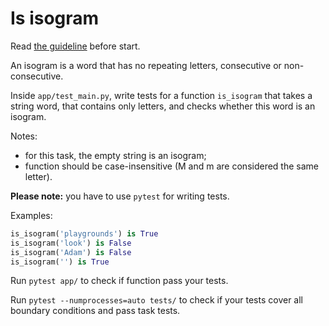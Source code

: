 # Is isogram

Read [the guideline](https://github.com/mate-academy/py-task-guideline/blob/main/README.md) before start.

An isogram is a word that has no repeating letters, consecutive or non-consecutive.

Inside `app/test_main.py`, write tests for a function `is_isogram` that takes a string word, that contains only letters, 
and checks whether this word is an isogram.

Notes:

- for this task, the empty string is an isogram;
- function should be case-insensitive (M and m are considered the same letter).

**Please note:** you have to use `pytest` for writing tests.

Examples:
```python
is_isogram('playgrounds') is True
is_isogram('look') is False
is_isogram('Adam') is False
is_isogram('') is True
```

Run `pytest app/` to check if function pass your tests.

Run `pytest --numprocesses=auto tests/` to check if your tests cover all boundary conditions
and pass task tests.
